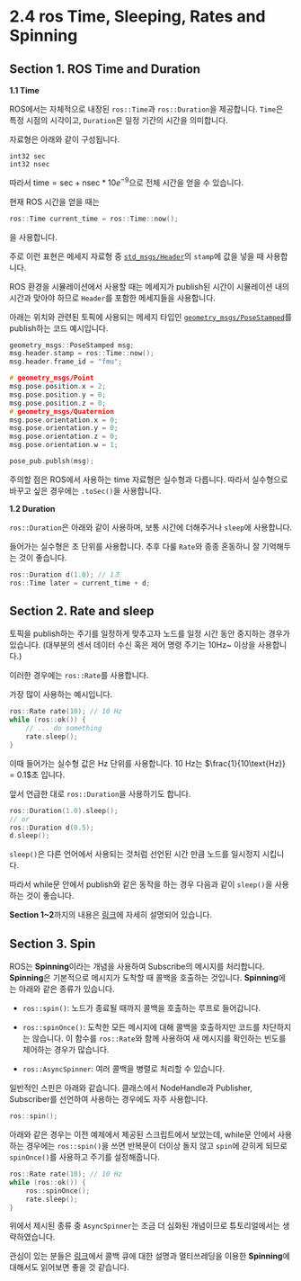 # 2.4 ros Time, Sleeping, Rates and Spinning

## Section 1. ROS Time and Duration

**1.1 Time**

ROS에서는 자체적으로 내장된 `ros::Time`과 `ros::Duration`을 제공합니다. `Time`은 특정 시점의 시각이고, `Duration`은 일정 기간의 시간을 의미합니다.

자료형은 아래와 같이 구성됩니다.
```
int32 sec
int32 nsec
```

따라서 $\text{time}=\text{sec}+\text{nsec}*10e^{-9}$으로 전체 시간을 얻을 수 있습니다.

현재 ROS 시간을 얻을 때는

```cpp
ros::Time current_time = ros::Time::now();
```
을 사용합니다.

주로 이런 표현은 메세지 자료형 중 [`std_msgs/Header`](http://docs.ros.org/en/api/std_msgs/html/msg/Header.html)의 `stamp`에 값을 넣을 때 사용합니다.

ROS 환경을 시뮬레이션에서 사용할 때는 메세지가 publish된 시간이 시뮬레이션 내의 시간과 맞아야 하므로 `Header`를 포함한 메세지들을 사용합니다.

아래는 위치와 관련된 토픽에 사용되는 메세지 타입인 [`geometry_msgs/PoseStamped`](http://docs.ros.org/en/api/geometry_msgs/html/msg/PoseStamped.html)를 publish하는 코드 예시입니다.

```cpp
geometry_msgs::PoseStamped msg;
msg.header.stamp = ros::Time::now();
msg.header.frame_id = "fmu";

# geometry_msgs/Point
msg.pose.position.x = 2;
msg.pose.position.y = 0;
msg.pose.position.z = 0;
# geometry_msgs/Quaternion
msg.pose.orientation.x = 0;
msg.pose.orientation.y = 0;
msg.pose.orientation.z = 0;
msg.pose.orientation.w = 1;

pose_pub.publsh(msg);
```
주의할 점은 ROS에서 사용하는 time 자료형은 실수형과 다릅니다. 따라서 실수형으로 바꾸고 싶은 경우에는 `.toSec()`을 사용합니다.

**1.2 Duration**

`ros::Duration`은 아래와 같이 사용하며, 보통 시간에 더해주거나 `sleep`에 사용합니다.

들어가는 실수형은 초 단위를 사용합니다. 추후 다룰 `Rate`와 종종 혼동하니 잘 기억해두는 것이 좋습니다.

```cpp
ros::Duration d(1.0); // 1초
ros::Time later = current_time + d;
```

## Section 2. Rate and sleep

토픽을 publish하는 주기를 일정하게 맞추고자 노드를 일정 시간 동안 중지하는 경우가 있습니다. (대부분의 센서 데이터 수신 혹은 제어 명령 주기는 10Hz~ 이상을 사용합니다.)

이러한 경우에는 `ros::Rate`를 사용합니다.

가장 많이 사용하는 예시입니다.

```cpp
ros::Rate rate(10); // 10 Hz
while (ros::ok()) {
	// ... do something
	rate.sleep();
}
```
이때 들어가는 실수형 값은 Hz 단위를 사용합니다. 10 Hz는 $\frac{1}{10\text{Hz}} = 0.1$초 입니다.

앞서 언급한 대로 `ros::Duration`을 사용하기도 합니다.

```cpp
ros::Duration(1.0).sleep();
// or
ros::Duration d(0.5);
d.sleep();
```
`sleep()`은 다른 언어에서 사용되는 것처럼 선언된 시간 만큼 노드를 일시정지 시킵니다.

따라서 while문 안에서 publish와 같은 동작을 하는 경우 다음과 같이 `sleep()`을 사용하는 것이 좋습니다.

**Section 1~2**까지의 내용은 [링크](http://wiki.ros.org/roscpp/Overview/Time)에 자세히 설명되어 있습니다.

## Section 3. Spin

ROS는 **Spinning**이라는 개념을 사용하여 Subscribe의 메시지를 처리합니다. **Spinning**은 기본적으로 메시지가 도착할 때 콜백을 호출하는 것입니다. **Spinning**에는 아래와 같은 종류가 있습니다.

- `ros::spin()`: 노드가 종료될 때까지 콜백을 호출하는 루프로 들어갑니다.

- `ros::spinOnce()`: 도착한 모든 메시지에 대해 콜백을 호출하지만 코드를 차단하지는 않습니다. 이 함수를 `ros::Rate`와 함께 사용하여 새 메시지를 확인하는 빈도를 제어하는 경우가 많습니다.

- `ros::AsyncSpinner`: 여러 콜백을 병렬로 처리할 수 있습니다.

일반적인 스핀은 아래와 같습니다. 클래스에서 NodeHandle과 Publisher, Subscriber를 선언하여 사용하는 경우에도 자주 사용합니다.

```cpp
ros::spin();
```

아래와 같은 경우는 이전 예제에서 제공된 스크립트에서 보았는데, while문 안에서 사용하는 경우에는 `ros::spin()`을 쓰면 반복문이 더이상 돌지 않고 `spin`에 갇히게 되므로 `spinOnce()`를 사용하고 주기를 설정해줍니다.

```cpp
ros::Rate rate(10); // 10 Hz
while (ros::ok()) {
	ros::spinOnce();
	rate.sleep();
}
```
위에서 제시된 종류 중 `AsyncSpinner`는 조금 더 심화된 개념이므로 튜토리얼에서는 생략하였습니다.

관심이 있는 분들은 [링크](http://wiki.ros.org/roscpp/Overview/Callbacks%20and%20Spinning)에서 콜백 큐에 대한 설명과 멀티쓰레딩을 이용한 **Spinning**에 대해서도 읽어보면 좋을 것 같습니다.